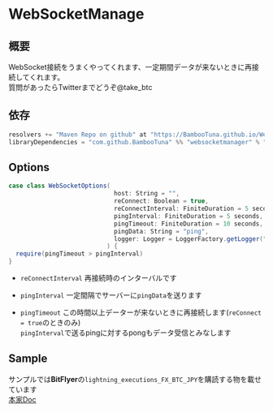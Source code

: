 # WebSocketManage
## 概要
WebSocket接続をうまくやってくれます、一定期間データが来ないときに再接続してくれます。  
質問があったらTwitterまでどうぞ@take_btc

## 依存
```sbt:build.sbt
resolvers += "Maven Repo on github" at "https://BambooTuna.github.io/WebSocketManager/",
libraryDependencies = "com.github.BambooTuna" %% "websocketmanager" % "1.0.2-SNAPSHOT"
```

## Options
```scala
case class WebSocketOptions(
                             host: String = "",
                             reConnect: Boolean = true,
                             reConnectInterval: FiniteDuration = 5 seconds,
                             pingInterval: FiniteDuration = 5 seconds,
                             pingTimeout: FiniteDuration = 10 seconds,
                             pingData: String = "ping",
                             logger: Logger = LoggerFactory.getLogger("WebSocketManager")
                           ) {
  require(pingTimeout > pingInterval)
}
```
- `reConnectInterval`
再接続時のインターバルです

- `pingInterval`
一定間隔でサーバーに`pingData`を送ります

- `pingTimeout`
この時間以上データーが来ないときに再接続します(`reConnect = true`のときのみ)  
`pingInterval`で送るpingに対するpongもデータ受信とみなします


## Sample
サンプルでは**BitFlyer**の`lightning_executions_FX_BTC_JPY`を購読する物を載せています  
[本家Doc](https://lightning.bitflyer.com/docs/playgroundrealtime)
